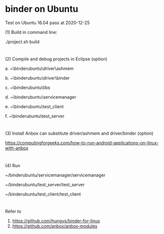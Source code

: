 binder on Ubuntu
================
Test on Ubuntu 16.04 pass at 2020-12-25

(1) Build in command line:

./project.sh build

#

(2) Compile and debug projects in Eclipse (option)

a. ~\binderubuntu\driver\ashmem

b. ~\binderubuntu\driver\binder

c. ~\binderubuntu\libs

d. ~\binderubuntu\servicemanager

e. ~\binderubuntu\test_client

f. ~\binderubuntu\test_server

#

(3) Install Anbox can substitute driver/ashmem and driver/binder (option)

https://computingforgeeks.com/how-to-run-android-applications-on-linux-with-anbox

#

(4) Run

~/binderubuntu/servicemanager/servicemanager

~/binderubuntu/test_server/test_server

~/binderubuntu/test_client/test_client

#

Refer to
1. https://github.com/hungys/binder-for-linux
2. https://github.com/anbox/anbox-modules
